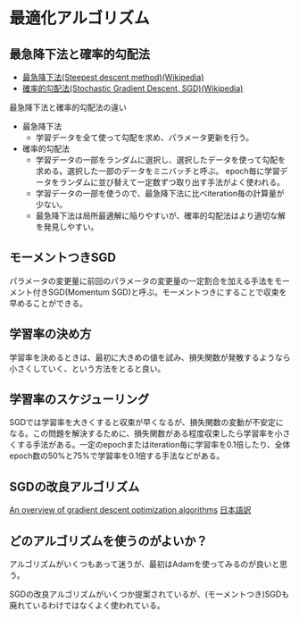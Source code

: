 # 最適化アルゴリズム

## 最急降下法と確率的勾配法

* [最急降下法(Steepest descent method)(Wikipedia)](https://ja.wikipedia.org/wiki/%E6%9C%80%E6%80%A5%E9%99%8D%E4%B8%8B%E6%B3%95)
* [確率的勾配法(Stochastic Gradient Descent, SGD)(Wikipedia)](https://ja.wikipedia.org/wiki/%E7%A2%BA%E7%8E%87%E7%9A%84%E5%8B%BE%E9%85%8D%E9%99%8D%E4%B8%8B%E6%B3%95)

最急降下法と確率的勾配法の違い
* 最急降下法
    * 学習データを全て使って勾配を求め、パラメータ更新を行う。
* 確率的勾配法
    * 学習データの一部をランダムに選択し、選択したデータを使って勾配を求める。選択した一部のデータをミニバッチと呼ぶ。
    epoch毎に学習データをランダムに並び替えて一定数ずつ取り出す手法がよく使われる。
    * 学習データの一部を使うので、最急降下法に比べiteration毎の計算量が少ない。
    * 最急降下法は局所最適解に陥りやすいが、確率的勾配法はより適切な解を発見しやすい。

## モーメントつきSGD

パラメータの変更量に前回のパラメータの変更量の一定割合を加える手法をモーメント付きSGD(Momentum SGD)と呼ぶ。モーメントつきにすることで収束を早めることができる。

## 学習率の決め方

学習率を決めるときは、最初に大きめの値を試み、損失関数が発散するようなら小さくしていく、という方法をとると良い。

## 学習率のスケジューリング

SGDでは学習率を大きくすると収束が早くなるが、損失関数の変動が不安定になる。この問題を解決するために、損失関数がある程度収束したら学習率を小さくする手法がある。一定のepochまたはiteration毎に学習率を0.1倍したり、全体epoch数の50%と75%で学習率を0.1倍する手法などがある。

## SGDの改良アルゴリズム

[An overview of gradient descent optimization algorithms](http://sebastianruder.com/optimizing-gradient-descent/) [日本語訳](http://postd.cc/optimizing-gradient-descent/)

## どのアルゴリズムを使うのがよいか？

アルゴリズムがいくつもあって迷うが、最初はAdamを使ってみるのが良いと思う。

SGDの改良アルゴリズムがいくつか提案されているが、(モーメントつき)SGDも廃れているわけではなくよく使われている。
